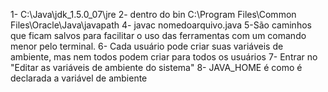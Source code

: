1- C:\Java\jdk_1.5.0_07\jre
2- dentro do bin
C:\Program Files\Common Files\Oracle\Java\javapath
4- javac nomedoarquivo.java
5-São caminhos que ficam salvos para facilitar o uso das ferramentas com um comando menor pelo terminal.
6- Cada usuário pode criar suas variáveis de ambiente, mas nem todos podem criar para todos os usuários
7- Entrar no "Editar as variáveis de ambiente do sistema"
8- JAVA_HOME é como é declarada a variável de ambiente 